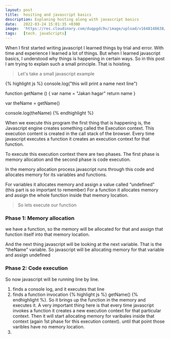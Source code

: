 ```yaml
---
layout: post
title:  hositing and javascript basics
description: Explaning hosting along with javascript basics
date:   2022-03-24 15:01:35 +0300
image:  'https://res.cloudinary.com/duqpgdc9v/image/upload/v1648148638/deegha/Hositing_Execution_context.png'
tags:   [tech. javaScripts]
---
```



When I first started writing javascript I learned things by trial and error. With time and experience I learned a lot of things. But when I learned javascript basics, I understood why things is happening in certain ways. So in this post I am trying to explain such a small principle. That is hoisting. 


> Let's take a small javascript example 

{% highlight js %}
console.log("this will print a name next line")

function getName () {
	var name = "Jakan hagar"
	return name
}

var theName =  getName()

console.log(theName) 
{% endhighlight %}


When we execute this program the first thing that is happening is, the Javascript engine creates something called the Execution context. This execution content is created in the call stack of the browser. Every time javascript executes a function it creates an execution context for that function. 

To execute this execution context there are two phases. The first phase is memory allocation and the second phase is code execution. 

In the memory allocation process javascript runs through this code and allocates memory for its variables and functions. 

For variables it allocates memory and assign a value called “undefined” (this part is so important to remember)
For a function it allocates memory and assign the whole function inside that memory location. 

> So lets execute our function

### Phase 1: Memory allocation 

we have a function, so the memory will be allocated for that and assign that function itself into that memory location.

And the next thing javascript will be looking at the next variable. That is the “theName” variable. So javascript will be allocating memory for that variable and assign undefined  

### Phase 2: Code execution 

So now javascript will be running line by line. 
1. finds a console log, and it executes that line
2. finds a function invocation {% highlight js %} getName() {% endhighlight %}. So it brings up the function in the memory and executes it. A very important thing here is that every time javascript invokes a function it creates a new execution context for that particular context. Then it will start allocating memory for varibales inside that context (again 1st phase for this execution context). until that point those varibles have no memory location.
3. 
